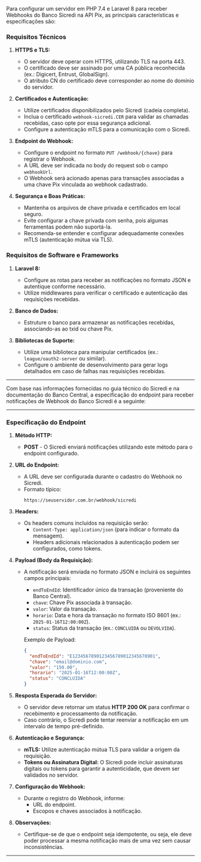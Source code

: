 Para configurar um servidor em PHP 7.4 e Laravel 8 para receber Webhooks do Banco Sicredi na API Pix, as principais características e especificações são:

### Requisitos Técnicos
1. **HTTPS e TLS:**
   - O servidor deve operar com HTTPS, utilizando TLS na porta 443.
   - O certificado deve ser assinado por uma CA pública reconhecida (ex.: Digicert, Entrust, GlobalSign).
   - O atributo CN do certificado deve corresponder ao nome do domínio do servidor.

2. **Certificados e Autenticação:**
   - Utilize certificados disponibilizados pelo Sicredi (cadeia completa).
   - Inclua o certificado `webhook-sicredi.CER` para validar as chamadas recebidas, caso opte por essa segurança adicional.
   - Configure a autenticação mTLS para a comunicação com o Sicredi.

3. **Endpoint do Webhook:**
   - Configure o endpoint no formato `PUT /webhook/{chave}` para registrar o Webhook.
   - A URL deve ser indicada no body do request sob o campo `webhookUrl`.
   - O Webhook será acionado apenas para transações associadas a uma chave Pix vinculada ao webhook cadastrado.

4. **Segurança e Boas Práticas:**
   - Mantenha os arquivos de chave privada e certificados em local seguro.
   - Evite configurar a chave privada com senha, pois algumas ferramentas podem não suportá-la.
   - Recomenda-se entender e configurar adequadamente conexões mTLS (autenticação mútua via TLS).

### Requisitos de Software e Frameworks
1. **Laravel 8:**
   - Configure as rotas para receber as notificações no formato JSON e autentique conforme necessário.
   - Utilize middlewares para verificar o certificado e autenticação das requisições recebidas.

2. **Banco de Dados:**
   - Estruture o banco para armazenar as notificações recebidas, associando-as ao txid ou chave Pix.

3. **Bibliotecas de Suporte:**
   - Utilize uma biblioteca para manipular certificados (ex.: `league/oauth2-server` ou similar).
   - Configure o ambiente de desenvolvimento para gerar logs detalhados em caso de falhas nas requisições recebidas.

----

Com base nas informações fornecidas no guia técnico do Sicredi e na documentação do Banco Central, a especificação do endpoint para receber notificações de Webhook do Banco Sicredi é a seguinte:

---

### **Especificação do Endpoint**
1. **Método HTTP:**
   - **POST** - O Sicredi enviará notificações utilizando este método para o endpoint configurado.

2. **URL do Endpoint:**
   - A URL deve ser configurada durante o cadastro do Webhook no Sicredi.
   - Formato típico:
     ```
     https://seuservidor.com.br/webhook/sicredi
     ```

3. **Headers:**
   - Os headers comuns incluídos na requisição serão:
     - `Content-Type: application/json` (para indicar o formato da mensagem).
     - Headers adicionais relacionados à autenticação podem ser configurados, como tokens.

4. **Payload (Body da Requisição):**
   - A notificação será enviada no formato JSON e incluirá os seguintes campos principais:
     - `endToEndId`: Identificador único da transação (proveniente do Banco Central).
     - `chave`: Chave Pix associada à transação.
     - `valor`: Valor da transação.
     - `horario`: Data e hora da transação no formato ISO 8601 (ex.: `2025-01-16T12:00:00Z`).
     - `status`: Status da transação (ex.: `CONCLUIDA` ou `DEVOLVIDA`).

     Exemplo de Payload:
     ```json
     {
       "endToEndId": "E1234567890123456789012345678901",
       "chave": "email@dominio.com",
       "valor": "150.00",
       "horario": "2025-01-16T12:00:00Z",
       "status": "CONCLUIDA"
     }
     ```

5. **Resposta Esperada do Servidor:**
   - O servidor deve retornar um status **HTTP 200 OK** para confirmar o recebimento e processamento da notificação.
   - Caso contrário, o Sicredi pode tentar reenviar a notificação em um intervalo de tempo pré-definido.

6. **Autenticação e Segurança:**
   - **mTLS:** Utilize autenticação mútua TLS para validar a origem da requisição.
   - **Tokens ou Assinatura Digital:** O Sicredi pode incluir assinaturas digitais ou tokens para garantir a autenticidade, que devem ser validados no servidor.

7. **Configuração do Webhook:**
   - Durante o registro do Webhook, informe:
     - URL do endpoint.
     - Escopos e chaves associados à notificação.

8. **Observações:**
   - Certifique-se de que o endpoint seja idempotente, ou seja, ele deve poder processar a mesma notificação mais de uma vez sem causar inconsistências.

---
